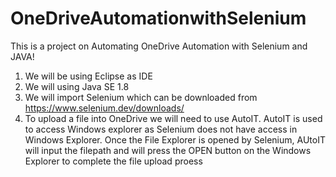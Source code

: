 # OneDriveAutomationwithSelenium


This is a project on Automating OneDrive Automation with Selenium and JAVA!

1) We will be using Eclipse as IDE
2) We will using Java SE 1.8
3) We will import Selenium which can be downloaded from https://www.selenium.dev/downloads/
4) To upload a file into OneDrive we will need to use AutoIT. AutoIT is used to access Windows explorer as Selenium does not have access in Windows Explorer. Once the File Explorer is opened by Selenium, AUtoIT will input the filepath and will press the OPEN button on the Windows Explorer to complete the file upload proess 
 

